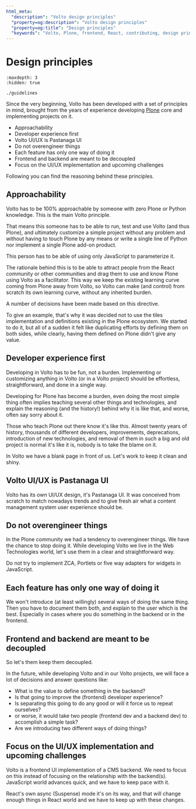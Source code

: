 ```yaml
---
html_meta:
  "description": "Volto design principles"
  "property=og:description": "Volto design principles"
  "property=og:title": "Design principles"
  "keywords": "Volto, Plone, frontend, React, contributing, design principles"
---
```


# Design principles

```{toctree}
:maxdepth: 3
:hidden: true

./guidelines

```

Since the very beginning, Volto has been developed with a set of principles in mind,
brought from the years of experience developing [Plone](https://plone.org "Link to website of Plone") core and implementing projects on it.

- Approachability
- Developer experience first
- Volto UI/UX is Pastanaga UI
- Do not overengineer things
- Each feature has only one way of doing it
- Frontend and backend are meant to be decoupled
- Focus on the UI/UX implementation and upcoming challenges

Following you can find the reasoning behind these principles.

## Approachability

Volto has to be 100% approachable by someone with zero Plone or Python knowledge.
This is the main Volto principle.

That means this someone has to be able to run, test and use Volto (and thus Plone), and
ultimately customize a simple project without any problem and without having to touch
Plone by any means or write a single line of Python nor implement a single Plone add-on
product.

This person has to be able of using only JavaScript to parameterize it.

The rationale behind this is to be able to attract people from the React community or
other communities and drag them to use and know Plone using Volto as a facilitator.
This way we keep the existing learning curve coming from Plone away from Volto, so Volto can
make (and control) from scratch its own learning curve, without any inherited burden.

A number of decisions have been made based on this directive.

To give an example, that's why it was decided not to use the tiles implementation and definitions existing in the
Plone ecosystem.
We started to do it, but all of a sudden it felt like duplicating efforts by defining them on both sides,
while clearly, having them defined on Plone didn't give any value.

## Developer experience first

Developing in Volto has to be fun, not a burden.
Implementing or customizing anything in Volto (or in a Volto project) should be effortless, straightforward,
and done in a single way.

Developing for Plone has become a burden, even doing the most simple thing often implies
teaching several other things and technologies, and explain the reasoning (and the
history!) behind why it is like that, and worse, often say sorry about it.

Those who teach Plone out there know it's like this.
Almost twenty years of history, thousands of different developers, improvements, deprecations,
introduction of new technologies, and removal of them in such a big and old project is normal it's like it is,
nobody is to take the blame on it.

In Volto we have a blank page in front of us.
Let's work to keep it clean and shiny.

## Volto UI/UX is Pastanaga UI

Volto has its own UI/UX design, it's Pastanaga UI.
It was conceived from scratch to match nowadays trends and to give fresh air what a content management system user
experience should be.

## Do not overengineer things

In the Plone community we had a tendency to overengineer things.
We have the chance to stop doing it.
While developing Volto we live in the Web Technologies world, let's use them in a clear and straightforward way.

Do not try to implement ZCA, Portlets or five way adapters for widgets in JavaScript.

## Each feature has only one way of doing it

We won't introduce (at least willingly) several ways of doing the same thing.
Then you have to document them both, and explain to the user which is the best.
Especially in cases where you do something in the backend or in the frontend.

## Frontend and backend are meant to be decoupled

So let's them keep them decoupled.

In the future, while developing Volto and in our Volto projects, we will face a lot of
decisions and answer questions like:

- What is the value to define something in the backend?
- Is that going to improve the (frontend) developer experience?
- Is separating this going to do any good or will it force us to repeat ourselves?
- or worse, it would take two people (frontend dev and a backend dev) to accomplish a simple task?
- Are we introducing two different ways of doing things?

## Focus on the UI/UX implementation and upcoming challenges

Volto is a frontend UI implementation of a CMS backend.
We need to focus on this instead of focusing on the relationship with the backend(s).
JavaScript world advances quick, and we have to keep pace with it.

React's own async (Suspense) mode it's on its way, and that will change enough
things in React world and we have to keep up with these changes.
